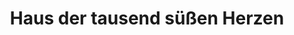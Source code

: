 ---
title: "Haus der tausend süßen Herzen"
url: /wallduern/haus-der-tausend-suessen-herzen/
shop: Süßwaren
---